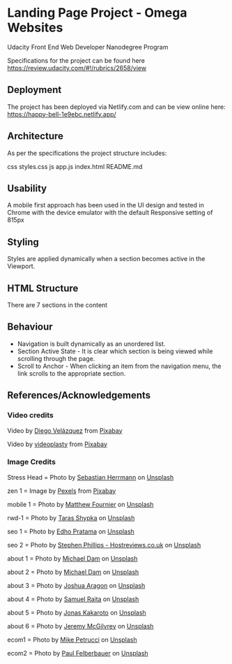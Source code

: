 # Landing Page Project - Omega Websites
 Udacity Front End Web Developer Nanodegree Program 
 
 Specifications for the project can be found here https://review.udacity.com/#!/rubrics/2658/view
 
 ## Deployment
 
 The project has been deployed via Netlify.com and can be view online here: https://happy-bell-1e9ebc.netlify.app/

## Architecture

As per the specifications the project structure includes:

css
    styles.css
js
    app.js
index.html
README.md

## Usability

A mobile first approach has been used in the UI design and tested in Chrome with the device emulator with the default Responsive setting of 815px

## Styling

Styles are applied dynamically when a section becomes active in the Viewport.

## HTML Structure

There are 7 sections in the content

## Behaviour

- Navigation is built dynamically as an unordered list.
- Section Active State - It is clear which section is being viewed while scrolling through the page.
- Scroll to Anchor - When clicking an item from the navigation menu, the link scrolls to the appropriate section.


## References/Acknowledgements

### Video credits 

Video by <a href="https://pixabay.com/users/templune-1493489/?utm_source=link-attribution&amp;utm_medium=referral&amp;utm_campaign=image&amp;utm_content=11473">Diego Velázquez</a> from <a href="https://pixabay.com/?utm_source=link-attribution&amp;utm_medium=referral&amp;utm_campaign=image&amp;utm_content=11473">Pixabay</a>

Video by <a href="https://pixabay.com/users/videoplasty-19751245/?utm_source=link-attribution&amp;utm_medium=referral&amp;utm_campaign=image&amp;utm_content=61012">videoplasty</a> from <a href="https://pixabay.com/?utm_source=link-attribution&amp;utm_medium=referral&amp;utm_campaign=image&amp;utm_content=61012">Pixabay</a>

### Image Credits

Stress Head = Photo by <a href="https://unsplash.com/@officestock?utm_source=unsplash&utm_medium=referral&utm_content=creditCopyText">Sebastian Herrmann</a> on <a href="https://unsplash.com/@officestock?utm_source=unsplash&utm_medium=referral&utm_content=creditCopyText">Unsplash</a>
  
zen 1 = Image by <a href="https://pixabay.com/users/pexels-2286921/?utm_source=link-attribution&amp;utm_medium=referral&amp;utm_campaign=image&amp;utm_content=1851165">Pexels</a> from <a href="https://pixabay.com/?utm_source=link-attribution&amp;utm_medium=referral&amp;utm_campaign=image&amp;utm_content=1851165">Pixabay</a>  
  
mobile 1 = Photo by <a href="https://unsplash.com/@mattyfours?utm_source=unsplash&utm_medium=referral&utm_content=creditCopyText">Matthew Fournier</a> on <a href="https://unsplash.com/?utm_source=unsplash&utm_medium=referral&utm_content=creditCopyText">Unsplash</a>

rwd-1  = Photo by <a href="https://unsplash.com/@bugsster?utm_source=unsplash&utm_medium=referral&utm_content=creditCopyText">Taras Shypka</a> on <a href="https://unsplash.com/?utm_source=unsplash&utm_medium=referral&utm_content=creditCopyText">Unsplash</a>

seo 1 = Photo by <a href="https://unsplash.com/@edhoradic?utm_source=unsplash&utm_medium=referral&utm_content=creditCopyText">Edho Pratama</a> on <a href="https://unsplash.com/?utm_source=unsplash&utm_medium=referral&utm_content=creditCopyText">Unsplash</a>
  
seo 2 = Photo by <a href="https://unsplash.com/@hostreviews?utm_source=unsplash&utm_medium=referral&utm_content=creditCopyText">Stephen Phillips - Hostreviews.co.uk</a> on <a href="https://unsplash.com/?utm_source=unsplash&utm_medium=referral&utm_content=creditCopyText">Unsplash</a>

about 1 = Photo by <a href="https://unsplash.com/@michaeldam?utm_source=unsplash&utm_medium=referral&utm_content=creditCopyText">Michael Dam</a> on <a href="https://unsplash.com/?utm_source=unsplash&utm_medium=referral&utm_content=creditCopyText">Unsplash</a>
  
about 2 = Photo by <a href="https://unsplash.com/@michaeldam?utm_source=unsplash&utm_medium=referral&utm_content=creditCopyText">Michael Dam</a> on <a href="https://unsplash.com/?utm_source=unsplash&utm_medium=referral&utm_content=creditCopyText">Unsplash</a>
  
about 3 = Photo by <a href="https://unsplash.com/@goshua13?utm_source=unsplash&utm_medium=referral&utm_content=creditCopyText">Joshua Aragon</a> on <a href="https://unsplash.com/?utm_source=unsplash&utm_medium=referral&utm_content=creditCopyText">Unsplash</a>
  
about 4 = Photo by <a href="https://unsplash.com/@samufoto?utm_source=unsplash&utm_medium=referral&utm_content=creditCopyText">Samuel Raita</a> on <a href="https://unsplash.com/?utm_source=unsplash&utm_medium=referral&utm_content=creditCopyText">Unsplash</a>
  
about 5 = Photo by <a href="https://unsplash.com/@jkakaroto?utm_source=unsplash&utm_medium=referral&utm_content=creditCopyText">Jonas Kakaroto</a> on <a href="https://unsplash.com/?utm_source=unsplash&utm_medium=referral&utm_content=creditCopyText">Unsplash</a>
  
about 6 = Photo by <a href="https://unsplash.com/@jeremy_mcgilvrey?utm_source=unsplash&utm_medium=referral&utm_content=creditCopyText">Jeremy McGilvrey</a> on <a href="https://unsplash.com/s/photos/business-person-man?utm_source=unsplash&utm_medium=referral&utm_content=creditCopyText">Unsplash</a>
  

ecom1 = Photo by <a href="https://unsplash.com/@mikepetrucci?utm_source=unsplash&utm_medium=referral&utm_content=creditCopyText">Mike Petrucci</a> on <a href="https://unsplash.com/?utm_source=unsplash&utm_medium=referral&utm_content=creditCopyText">Unsplash</a>
  
ecom2 = Photo by <a href="https://unsplash.com/@servuspaul?utm_source=unsplash&utm_medium=referral&utm_content=creditCopyText">Paul Felberbauer</a> on <a href="https://unsplash.com/?utm_source=unsplash&utm_medium=referral&utm_content=creditCopyText">Unsplash</a>
  



































